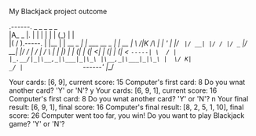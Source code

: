 My Blackjack project outcome

.------.            _     _            _    _            _    
|A_  _ |.          | |   | |          | |  (_)          | |   
|( \/ ).-----.     | |__ | | __ _  ___| | ___  __ _  ___| | __
| \  /|K /\  |     | '_ \| |/ _` |/ __| |/ / |/ _` |/ __| |/ /
|  \/ | /  \ |     | |_) | | (_| | (__|   <| | (_| | (__|   < 
`-----| \  / |     |_.__/|_|\__,_|\___|_|\_\ |\__,_|\___|_|\_\
      |  \/ K|                            _/ |                
      `------'                           |__/           

  Your cards: [6, 9], current score: 15
  Computer's first card: 8
Do you wnat another card? 'Y' or 'N'? y
  Your cards: [6, 9, 1], current score: 16
  Computer's first card: 8
Do you wnat another card? 'Y' or 'N'? n
  Your final result: [6, 9, 1], final score: 16
  Computer's final result: [8, 2, 5, 1, 10], final score: 26
Computer went too far, you win!
Do you want to play Blackjack game? 'Y' or 'N'?